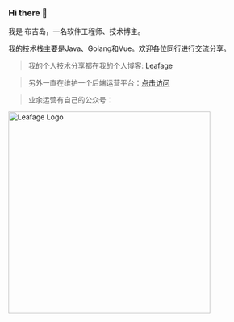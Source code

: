 ### Hi there 👋

<!--
**little3201/little3201** is a ✨ _special_ ✨ repository because its `README.md` (this file) appears on your GitHub profile.

Here are some ideas to get you started:

- 🔭 I’m currently working on ichiane
- 🌱 I’m currently learning java、go、vue3
- 👯 I’m looking to collaborate on ...
- 🤔 I’m looking for help with ...
- 💬 Ask me about anything
- 📫 How to reach me: little3201@163.com
- 😄 Pronouns: he
- ⚡ Fun fact: ...
-->

我是 布吉岛，一名软件工程师、技术博主。

我的技术栈主要是Java、Golang和Vue。欢迎各位同行进行交流分享。

> 我的个人技术分享都在我的个人博客: <a href="https://www.leafage.top" target="_blank">Leafage</a>

> 另外一直在维护一个后端运营平台：<a href="https://console.leafage.top" target="_blank">点击访问</a>

> 业余运营有自己的公众号：

<img alt="Leafage Logo" width="400px" src="./leafage-standard.png">
